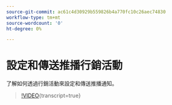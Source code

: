 ```yaml
---
source-git-commit: ac61c4d30929b559826b4a770fc10c26aec74830
workflow-type: tm+mt
source-wordcount: '0'
ht-degree: 0%

---
```

# 設定和傳送推播行銷活動

了解如何透過行銷活動來設定和傳送推播通知。

>[!VIDEO](https://video.tv.adobe.com/v/3422017/?learn=on){transcript=true}
